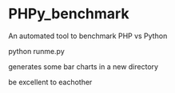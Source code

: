# PHPy_benchmark
An automated tool to benchmark PHP vs Python


python runme.py

generates some bar charts in a new directory

be excellent to eachother
